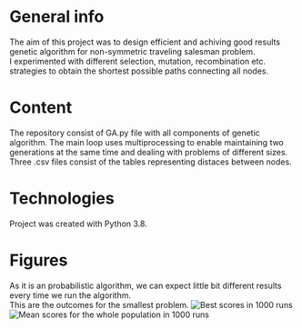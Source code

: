 # General info
The aim of this project was to design efficient and achiving good results genetic algorithm for non-symmetric traveling salesman problem. <br/>
I experimented with different selection, mutation, recombination etc. strategies to obtain the shortest possible paths connecting all nodes.

# Content 
The repository consist of GA.py file with all components of genetic algorithm. The main loop uses multiprocessing to enable maintaining two generations at the same time and dealing with problems of different sizes.<br/>
Three .csv files consist of the tables representing distaces between nodes.

# Technologies
Project was created with Python 3.8.

# Figures
As it is an probabilistic algorithm, we can expect little bit different results every time we run the algorithm. <br/>
This are the outcomes for the smallest problem.
![Best scores in 1000 runs](Genetic_algorithms_TSP/1000BEST29.jpg)
![Mean scores for the whole population in 1000 runs](Genetic_algorithms_TSP/1000MEANS29.jpg)
